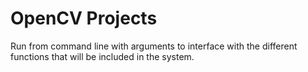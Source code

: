 # OpenCV Projects

Run from command line with arguments to interface with the different functions that will be included in the system.